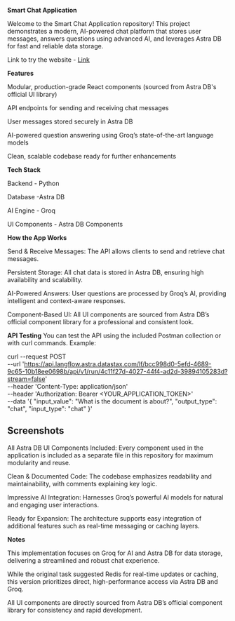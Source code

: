 **Smart Chat Application**

Welcome to the Smart Chat Application repository! This project demonstrates a modern, AI-powered chat platform that stores user messages, answers questions using advanced AI, and leverages Astra DB for fast and reliable data storage.

Link to try the website - [Link](https://astra.datastax.com/langflow/f821e3a4-76a1-4344-88ea-2cac45e1d9c3/playground/f7cb3e5b-fb54-4fba-a1cc-fae396b5be4d)

**Features**

Modular, production-grade React components (sourced from Astra DB's official UI library)

API endpoints for sending and receiving chat messages

User messages stored securely in Astra DB

AI-powered question answering using Groq’s state-of-the-art language models

Clean, scalable codebase ready for further enhancements


**Tech Stack**

Backend - Python

Database -Astra DB

AI Engine	- Groq

UI Components	- Astra DB Components



**How the App Works**


Send & Receive Messages: The API allows clients to send and retrieve chat messages.

Persistent Storage: All chat data is stored in Astra DB, ensuring high availability and scalability.

AI-Powered Answers: User questions are processed by Groq’s AI, providing intelligent and context-aware responses.

Component-Based UI: All UI components are sourced from Astra DB’s official component library for a professional and consistent look.



**API Testing**
You can test the API using the included Postman collection or with curl commands. Example:

curl --request POST \
  --url 'https://api.langflow.astra.datastax.com/lf/bcc998d0-5efd-4689-9c65-10b18ee0698b/api/v1/run/4c11f27d-4027-44f4-ad2d-39894105283d?stream=false' \
  --header 'Content-Type: application/json' \
  --header 'Authorization: Bearer <YOUR_APPLICATION_TOKEN>' \
  --data '{
  "input_value": "What is the document is about?",
  "output_type": "chat",
  "input_type": "chat"
}'


**Screenshots**
----



All Astra DB UI Components Included: Every component used in the application is included as a separate file in this repository for maximum modularity and reuse.

Clean & Documented Code: The codebase emphasizes readability and maintainability, with comments explaining key logic.

Impressive AI Integration: Harnesses Groq’s powerful AI models for natural and engaging user interactions.

Ready for Expansion: The architecture supports easy integration of additional features such as real-time messaging or caching layers.



**Notes**


This implementation focuses on Groq for AI and Astra DB for data storage, delivering a streamlined and robust chat experience.

While the original task suggested Redis for real-time updates or caching, this version prioritizes direct, high-performance access via Astra DB and Groq.

All UI components are directly sourced from Astra DB’s official component library for consistency and rapid development.

